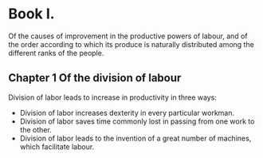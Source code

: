 # Book I. 

Of the causes of improvement in the productive powers of labour, and of the order according to which its produce is naturally distributed among the different ranks of the people.

## Chapter 1 Of the division of labour

Division of labor leads to increase in productivity in three ways:
 
 - Division of labor increases dexterity in every particular workman.
 - Division of labor saves time commonly lost in passing from one work to the other.
 - Division of labor leads to the invention of a great number of machines, which facilitate labour.

